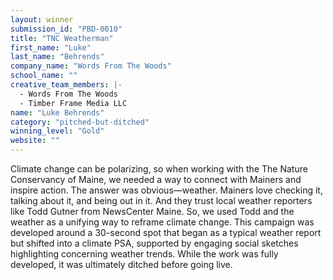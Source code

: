 ```yaml
---
layout: winner
submission_id: "PBD-0010"
title: "TNC Weatherman"
first_name: "Luke"
last_name: "Behrends"
company_name: "Words From The Woods"
school_name: ""
creative_team_members: |-
  - Words From The Woods
  - Timber Frame Media LLC
name: "Luke Behrends"
category: "pitched-but-ditched"
winning_level: "Gold"
website: ""
---
```


Climate change can be polarizing, so when working with the The Nature Conservancy of Maine, we needed a way to connect with Mainers and inspire action. The answer was obvious—weather. Mainers love checking it, talking about it, and being out in it. And they trust local weather reporters like Todd Gutner from NewsCenter Maine. So, we used Todd and the weather as a unifying way to reframe climate change. This campaign was developed around a 30-second spot that began as a typical weather report but shifted into a climate PSA, supported by engaging social sketches highlighting concerning weather trends. While the work was fully developed, it was ultimately ditched before going live.
